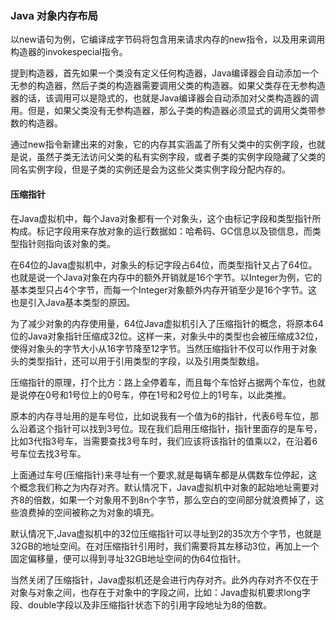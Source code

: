 ### Java 对象内存布局

以new语句为例，它编译成字节码将包含用来请求内存的new指令，以及用来调用构造器的invokespecial指令。

提到构造器，首先如果一个类没有定义任何构造器，Java编译器会自动添加一个无参的构造器，然后子类的构造器需要调用父类的构造器。如果父类存在无参构造器的话，该调用可以是隐式的，也就是Java编译器会自动添加对父类构造器的调用。但是，如果父类没有无参构造器，那么子类的构造器必须显式的调用父类带参数的构造器。

通过new指令新建出来的对象，它的内存其实涵盖了所有父类中的实例字段，也就是说，虽然子类无法访问父类的私有实例字段，或者子类的实例字段隐藏了父类的同名实例字段，但是子类的实例还是会为这些父类实例字段分配内存的。

#### 压缩指针

在Java虚拟机中，每个Java对象都有一个对象头，这个由标记字段和类型指针所构成。标记字段用来存放对象的运行数据如：哈希码、GC信息以及锁信息，而类型指针则指向该对象的类。

在64位的Java虚拟机中，对象头的标记字段占64位，而类型指针又占了64位。也就是说一个Java对象在内存中的额外开销就是16个字节。以Integer为例，它的基本类型只占4个字节，而每一个Integer对象额外内存开销至少是16个字节。这也是引入Java基本类型的原因。

为了减少对象的内存使用量，64位Java虚拟机引入了压缩指针的概念，将原本64位的Java对象指针压缩成32位。这样一来，对象头中的类型也会被压缩成32位，使得对象头的字节大小从16字节降至12字节。当然压缩指针不仅可以作用于对象头的类型指针，还可以用于引用类型的字段，以及引用类型数组。

压缩指针的原理，打个比方：路上全停着车，而且每个车恰好占据两个车位，也就是说停在0号和1号位上的0号车，停在1号和2号位上的1号车，以此类推。

原本的内存寻址用的是车号位，比如说我有一个值为6的指针，代表6号车位，那么沿着这个指针可以找到3号位。现在我们启用压缩指针，指针里面存的是车号，比如3代指3号车，当需要查找3号车时，我们应该将该指针的值乘以2，在沿着6号车位去找3号车。

上面通过车号(压缩指针)来寻址有一个要求,就是每辆车都是从偶数车位停起，这个概念我们称之为内存对齐。默认情况下，Java虚拟机中对象的起始地址需要对齐8的倍数，如果一个对象用不到8n个字节，那么空白的空间部分就浪费掉了，这些浪费掉的空间被称之为对象的填充。

默认情况下,Java虚拟机中的32位压缩指针可以寻址到2的35次方个字节，也就是32GB的地址空间。在对压缩指针引用时，我们需要将其左移动3位，再加上一个固定偏移量，便可以得到寻址32GB地址空间的伪64位指针。

当然关闭了压缩指针，Java虚拟机还是会进行内存对齐。此外内存对齐不仅在于对象与对象之间，也存在于对象中的字段之间，比如：Java虚拟机要求long字段、double字段以及非压缩指针状态下的引用字段地址为8的倍数。



